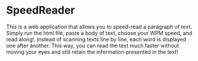 # SpeedReader

This is a web application that allows you to speed-read a paragraph of text. Simply run the html file, paste a body of text, choose your WPM speed, and read along!. Instead of scanning texts line by line, each word is displayed one after another. This way, you can read the text much faster without moving your eyes and still retain the information presented in the text!
